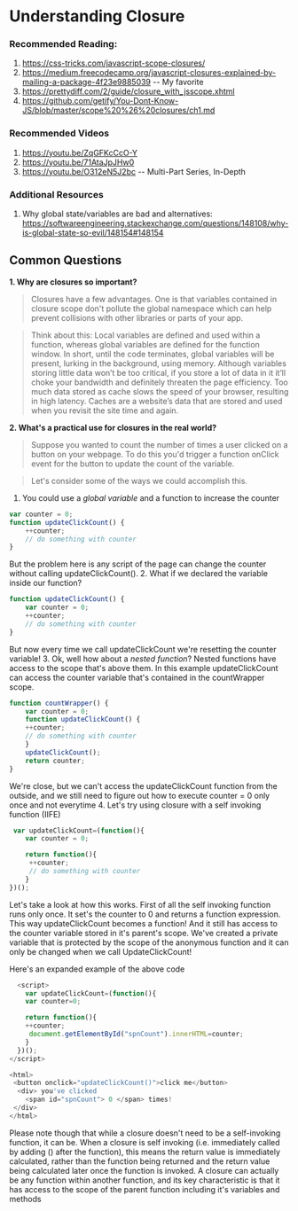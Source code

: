 # Understanding Closure



### Recommended Reading:
1. https://css-tricks.com/javascript-scope-closures/
2. https://medium.freecodecamp.org/javascript-closures-explained-by-mailing-a-package-4f23e9885039 -- My favorite
3. https://prettydiff.com/2/guide/closure_with_jsscope.xhtml
4. https://github.com/getify/You-Dont-Know-JS/blob/master/scope%20%26%20closures/ch1.md

### Recommended Videos
1. https://youtu.be/ZqGFKcCcO-Y
2. https://youtu.be/71AtaJpJHw0
3. https://youtu.be/O312eN5J2bc -- Multi-Part Series, In-Depth

### Additional Resources
1. Why global state/variables are bad and alternatives: https://softwareengineering.stackexchange.com/questions/148108/why-is-global-state-so-evil/148154#148154


## Common Questions
**1. Why are closures so important?**
> Closures have a few advantages. One is that variables contained in closure scope don't pollute the global namespace which can help prevent collisions with other libraries or parts of your app. 

> Think about this: Local variables are defined and used within a function, whereas global variables are defined for the function window. In short, until the code terminates, global variables will be present, lurking in the background, using memory. Although variables storing little data won’t be too critical, if you store a lot of data in it it’ll choke your bandwidth and definitely threaten the page efficiency. Too much data stored as cache slows the speed of your browser, resulting in high latency. Caches are a website’s data that are stored and used when you revisit the site time and again.

**2. What's a practical use for closures in the real world?**
> Suppose you wanted to count the number of times a user clicked on a button on your webpage. To do this you'd trigger a function onClick event for the button to update the count of the variable.

> Let's consider some of the ways we could accomplish this. 
1. You could use a *global variable* and a function to increase the counter
```javascript
var counter = 0;
function updateClickCount() {
    ++counter;
    // do something with counter
}
```
But the problem here is any script of the page can change the counter without calling updateClickCount().
2. What if we declared the variable inside our function?
```javascript
function updateClickCount() {
    var counter = 0;
    ++counter;
    // do something with counter
}
```
But now every time we call updateClickCount we're resetting the counter variable!
3. Ok, well how about a *nested function*?
Nested functions have access to the scope that's above them. In this example updateClickCount can access the counter variable that's contained in the countWrapper scope.
```javascript
function countWrapper() {
    var counter = 0;
    function updateClickCount() {
    ++counter;
    // do something with counter
    }
    updateClickCount();    
    return counter; 
}
```
We're close, but we can't access the updateClickCount function from the outside, and we still need to figure out how to execute counter = 0 only once and not everytime
4. Let's try using closure with a self invoking function (IIFE)
```javascript
 var updateClickCount=(function(){
    var counter = 0;

    return function(){
     ++counter;
     // do something with counter
    }
})();
```
Let's take a look at how this works. First of all the self invoking function runs only once. It set's the counter to 0 and returns a function expression. This way updateClickCount becomes a function! And it still has access to the counter variable stored in it's parent's scope. We've created a private variable that is protected by the scope of the anonymous function and it can only be changed when we call UpdateClickCount!

Here's an expanded example of the above code
```javascript
  <script>
    var updateClickCount=(function(){
    var counter=0;

    return function(){
    ++counter;
     document.getElementById("spnCount").innerHTML=counter;
    }
  })();
</script>

<html>
 <button onclick="updateClickCount()">click me</button>
  <div> you've clicked 
    <span id="spnCount"> 0 </span> times!
 </div>
</html>
```
Please note though that while a closure doesn't need to be a self-invoking function, it can be. When a closure is self invoking (i.e. immediately called by adding () after the function), this means the return value is immediately calculated, rather than the function being returned and the return value being calculated later once the function is invoked. A closure can actually be any function within another function, and its key characteristic is that it has access to the scope of the parent function including it's variables and methods